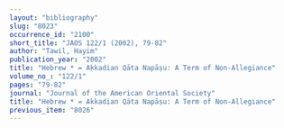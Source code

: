 ```yaml
---
layout: "bibliography"
slug: "8023"
occurrence_id: "2100"
short_title: "JAOS 122/1 (2002), 79-82"
author: "Tawil, Hayim"
publication_year: "2002"
title: "Hebrew * = Akkadian Qāta Napāṣu: A Term of Non-Allegiance"
volume_no_: "122/1"
pages: "79-82"
journal: "Journal of the American Oriental Society"
title: "Hebrew * = Akkadian Qāta Napāṣu: A Term of Non-Allegiance"
previous_item: "8026"
---
```

